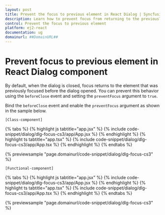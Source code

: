 ```yaml
---
layout: post
title: Prevent the focus to previous element in React Dialog | Syncfusion
description: Learn how to prevent focus from returning to the previously focused element in Syncfusion React Dialog component of Syncfusion Essential JS 2 and more.
control: Prevent the focus to previous element 
platform: ej2-react
documentation: ug
domainurl: ##DomainURL##
---
```


# Prevent focus to previous element in React Dialog component

By default, when the dialog is closed, focus returns to the element that was previously focused before the dialog opened. You can prevent this behavior using the `beforeClose` event and setting the `preventFocus` argument to `true`.

Bind the `beforeClose` event and enable the `preventFocus` argument as shown in the sample below.

`[Class-component]`

{% tabs %}
{% highlight js tabtitle="app.jsx" %}
{% include code-snippet/dialog/dlg-focus-cs3/app/App.jsx %}
{% endhighlight %}
{% highlight ts tabtitle="app.tsx" %}
{% include code-snippet/dialog/dlg-focus-cs3/app/App.tsx %}
{% endhighlight %}
{% endtabs %}

 {% previewsample "page.domainurl/code-snippet/dialog/dlg-focus-cs3" %}

`[Functional-component]`

{% tabs %}
{% highlight js tabtitle="app.jsx" %}
{% include code-snippet/dialog/dlg-focus-cs3/app/App.jsx %}
{% endhighlight %}
{% highlight ts tabtitle="app.tsx" %}
{% include code-snippet/dialog/dlg-focus-cs3/app/App.tsx %}
{% endhighlight %}
{% endtabs %}

 {% previewsample "page.domainurl/code-snippet/dialog/dlg-focus-cs3" %}
